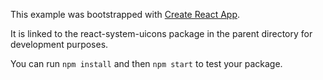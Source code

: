 This example was bootstrapped with [Create React App](https://github.com/facebook/create-react-app).

It is linked to the react-system-uicons package in the parent directory for development purposes.

You can run `npm install` and then `npm start` to test your package.
